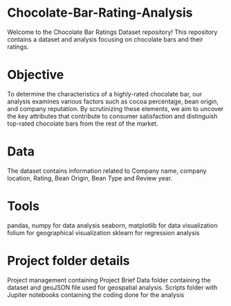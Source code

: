 # Chocolate-Bar-Rating-Analysis

Welcome to the Chocolate Bar Ratings Dataset repository! This repository contains a dataset and analysis focusing on chocolate bars and their ratings. 

# Objective

To determine the characteristics of a highly-rated chocolate bar, our analysis examines various factors such as cocoa percentage, bean origin, and company reputation. By scrutinizing these elements, we aim to uncover the key attributes that contribute to consumer satisfaction and distinguish top-rated chocolate bars from the rest of the market.

# Data

The dataset contains information  related to Company name, company location, Rating, Bean Origin, Bean Type and Review year.

# Tools 

pandas, numpy for data analysis 
seaborn, matplotlib for data visualization
folium for geographical visualization
sklearn for regression analysis

# Project folder details

Project management containing Project Brief
Data folder containing the dataset and geoJSON file used for geospatial analysis.
Scripts folder with Jupiter notebooks containing the coding done for the analysis
